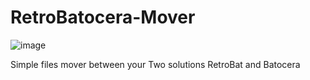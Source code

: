 # RetroBatocera-Mover
![image](https://user-images.githubusercontent.com/54243866/158014383-b5624c3f-f14b-40bb-bd7c-a78a600d84ab.png)


Simple files mover between your Two solutions RetroBat and Batocera
